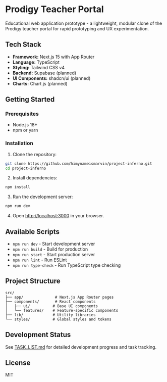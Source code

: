 # Prodigy Teacher Portal

Educational web application prototype - a lightweight, modular clone of the Prodigy teacher portal for rapid prototyping and UX experimentation.

## Tech Stack

- **Framework:** Next.js 15 with App Router
- **Language:** TypeScript
- **Styling:** Tailwind CSS v4
- **Backend:** Supabase (planned)
- **UI Components:** shadcn/ui (planned)
- **Charts:** Chart.js (planned)

## Getting Started

### Prerequisites

- Node.js 18+
- npm or yarn

### Installation

1. Clone the repository:
```bash
git clone https://github.com/himynameismarvin/project-inferno.git
cd project-inferno
```

2. Install dependencies:
```bash
npm install
```

3. Run the development server:
```bash
npm run dev
```

4. Open [http://localhost:3000](http://localhost:3000) in your browser.

## Available Scripts

- `npm run dev` - Start development server
- `npm run build` - Build for production
- `npm run start` - Start production server
- `npm run lint` - Run ESLint
- `npm run type-check` - Run TypeScript type checking

## Project Structure

```
src/
├── app/              # Next.js App Router pages
├── components/       # React components
│   ├── ui/          # Base UI components
│   └── features/    # Feature-specific components
├── lib/             # Utility libraries
└── styles/          # Global styles and tokens
```

## Development Status

See [TASK_LIST.md](./TASK_LIST.md) for detailed development progress and task tracking.

## License

MIT